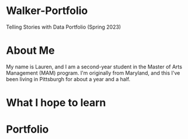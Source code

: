 # Walker-Portfolio
Telling Stories with Data Portfolio (Spring 2023)

# About Me
My name is Lauren, and I am a second-year student in the Master of Arts Management (MAM) program. I'm originally from Maryland, and this I've been living in Pittsburgh for about a year and a half.
# What I hope to learn
# Portfolio
